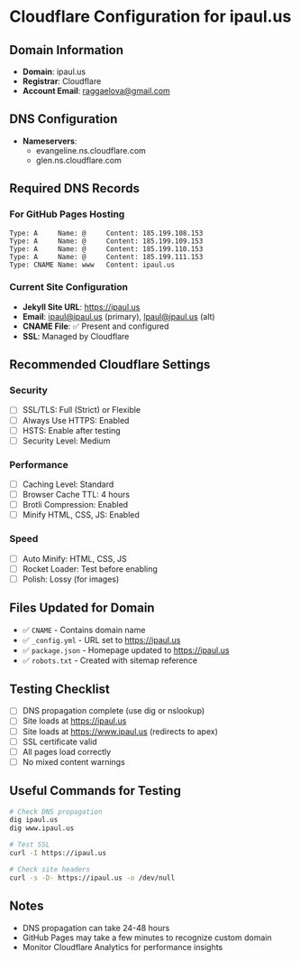 # Cloudflare Configuration for ipaul.us

## Domain Information
- **Domain**: ipaul.us
- **Registrar**: Cloudflare
- **Account Email**: raggaelova@gmail.com

## DNS Configuration
- **Nameservers**: 
  - evangeline.ns.cloudflare.com
  - glen.ns.cloudflare.com

## Required DNS Records

### For GitHub Pages Hosting
```
Type: A     Name: @     Content: 185.199.108.153
Type: A     Name: @     Content: 185.199.109.153  
Type: A     Name: @     Content: 185.199.110.153
Type: A     Name: @     Content: 185.199.111.153
Type: CNAME Name: www   Content: ipaul.us
```

### Current Site Configuration
- **Jekyll Site URL**: https://ipaul.us
- **Email**: ipaul@ipaul.us (primary), lpaul@ipaul.us (alt)
- **CNAME File**: ✅ Present and configured
- **SSL**: Managed by Cloudflare

## Recommended Cloudflare Settings

### Security
- [ ] SSL/TLS: Full (Strict) or Flexible
- [ ] Always Use HTTPS: Enabled
- [ ] HSTS: Enable after testing
- [ ] Security Level: Medium

### Performance  
- [ ] Caching Level: Standard
- [ ] Browser Cache TTL: 4 hours
- [ ] Brotli Compression: Enabled
- [ ] Minify HTML, CSS, JS: Enabled

### Speed
- [ ] Auto Minify: HTML, CSS, JS
- [ ] Rocket Loader: Test before enabling
- [ ] Polish: Lossy (for images)

## Files Updated for Domain
- ✅ `CNAME` - Contains domain name
- ✅ `_config.yml` - URL set to https://ipaul.us  
- ✅ `package.json` - Homepage updated to https://ipaul.us
- ✅ `robots.txt` - Created with sitemap reference

## Testing Checklist
- [ ] DNS propagation complete (use dig or nslookup)
- [ ] Site loads at https://ipaul.us
- [ ] Site loads at https://www.ipaul.us (redirects to apex)
- [ ] SSL certificate valid
- [ ] All pages load correctly
- [ ] No mixed content warnings

## Useful Commands for Testing

```bash
# Check DNS propagation
dig ipaul.us
dig www.ipaul.us

# Test SSL
curl -I https://ipaul.us

# Check site headers
curl -s -D- https://ipaul.us -o /dev/null
```

## Notes
- DNS propagation can take 24-48 hours
- GitHub Pages may take a few minutes to recognize custom domain
- Monitor Cloudflare Analytics for performance insights
